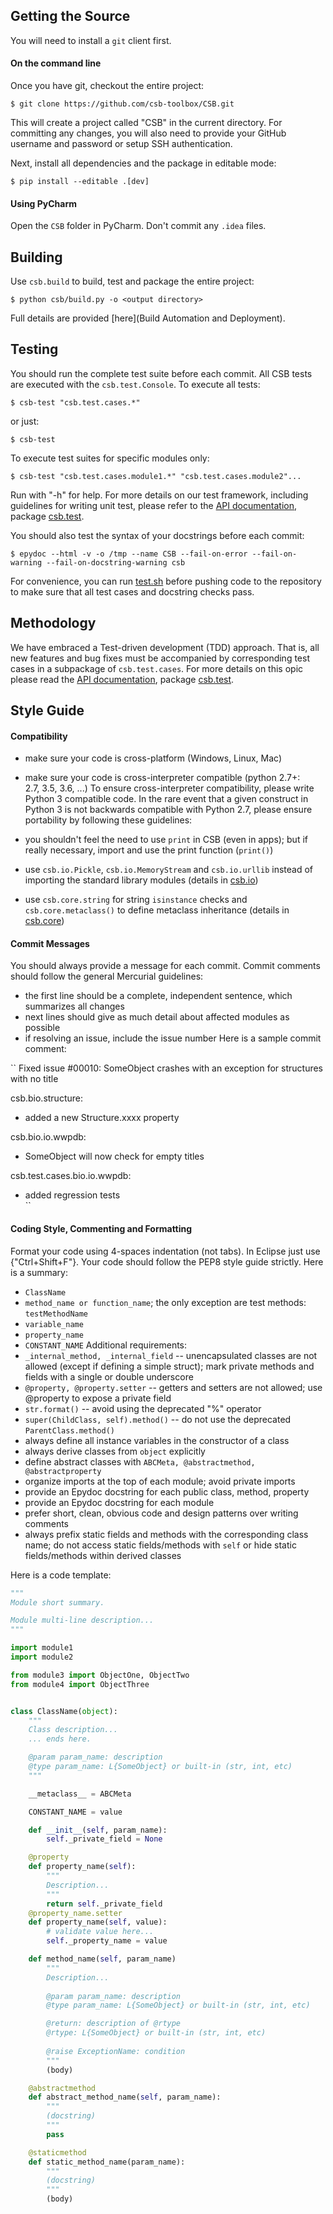 ## Getting the Source

You will need to install a ``git`` client first.

#### On the command line
Once you have git, checkout the entire project:

    $ git clone https://github.com/csb-toolbox/CSB.git

This will create a project called "CSB" in the current directory. 
For committing any changes, you will also need to provide your 
GitHub username and password or setup SSH authentication.

Next, install all dependencies and the package in editable mode:

    $ pip install --editable .[dev]

#### Using PyCharm

Open the ``CSB`` folder in PyCharm. Don't commit any ``.idea`` files.

## Building

Use ``csb.build`` to build, test and package the entire project:


    $ python csb/build.py -o <output directory>
    
Full details are provided [here](Build Automation and Deployment).

## Testing

You should run the complete test suite before each commit. All CSB 
tests are executed with the ``csb.test.Console``. To execute all tests:


    $ csb-test "csb.test.cases.*"

or just:


    $ csb-test         

To execute test suites for specific modules only:


    $ csb-test "csb.test.cases.module1.*" "csb.test.cases.module2"...

Run with "-h" for help. For more details on our test framework, 
including guidelines for writing unit test, please refer to the 
[API documentation](http://pythonhosted.org/csb/), package 
[csb.test](http://pythonhosted.org/csb/csb.test-module.html).

You should also test the syntax of your docstrings before each commit:


    $ epydoc --html -v -o /tmp --name CSB --fail-on-error --fail-on-warning --fail-on-docstring-warning csb

For convenience, you can run [test.sh](test.sh) before pushing code to 
the repository to make sure that all test cases and docstring checks pass.

## Methodology

We have embraced a Test-driven development (TDD) approach. That is, all 
new features and bug fixes must be accompanied by corresponding test 
cases in a subpackage of ``csb.test.cases``. For more details on this 
opic please read the [API documentation](http://pythonhosted.org/csb/), 
package [csb.test](http://pythonhosted.org/csb/csb.test-module.html).

## Style Guide

#### Compatibility

* make sure your code is cross-platform (Windows, Linux, Mac)
* make sure your code is cross-interpreter compatible (python 2.7+:  
2.7, 3.5, 3.6, ...)
To ensure cross-interpreter compatibility, please write Python 3 
compatible code. In the rare event that a given construct in Python 3 
is not backwards compatible with Python 2.7, please ensure portability 
by following these guidelines:

* you shouldn't feel the need to use ``print`` in CSB (even in apps); 
  but if really necessary, import and use the print function (``print()``)
* use ``csb.io.Pickle``, ``csb.io.MemoryStream`` and ``csb.io.urllib`` instead of importing the standard library modules (details in [csb.io](http://pythonhosted.org/csb/csb.io-module.html))
* use ``csb.core.string`` for string ``isinstance`` checks and ``csb.core.metaclass()`` to define metaclass inheritance (details in [csb.core](http://pythonhosted.org/csb/csb.core-module.html))

#### Commit Messages

You should always provide a message for each commit. Commit comments should follow the general Mercurial guidelines:

* the first line should be a complete, independent sentence, which summarizes all changes
* next lines should give as much detail about affected modules as possible
* if resolving an issue, include the issue number
Here is a sample commit comment:

``
Fixed issue #00010: SomeObject crashes with an exception for structures with no title

csb.bio.structure:
 - added a new Structure.xxxx property

csb.bio.io.wwpdb:
 - SomeObject will now check for empty titles

csb.test.cases.bio.io.wwpdb:
 - added regression tests	
``

#### Coding Style, Commenting and Formatting

Format your code using 4-spaces indentation (not tabs). In Eclipse just use {"Ctrl+Shift+F"}.
Your code should follow the PEP8 style guide strictly. Here is a summary:

* ``ClassName``
* ``method_name or function_name``; the only exception are test methods: ``testMethodName``
* ``variable_name``
* ``property_name``
* ``CONSTANT_NAME``
Additional requirements:
* ``_internal_method, _internal_field`` -- unencapsulated classes are not allowed (except if defining a simple struct); mark private methods and fields with a single or double underscore
* ``@property, @property.setter`` -- getters and setters are not allowed; use @property to expose a private field
* ``str.format()`` -- avoid using the deprecated "%" operator
* ``super(ChildClass, self).method()`` -- do not use the deprecated ``ParentClass.method()``
* always define all instance variables in the constructor of a class
* always derive classes from ``object`` explicitly
* define abstract classes with ``ABCMeta, @abstractmethod, @abstractproperty``
* organize imports at the top of each module; avoid private imports
* provide an Epydoc docstring for each public class, method, property
* provide an Epydoc docstring for each module
* prefer short, clean, obvious code and design patterns over writing comments
* always prefix static fields and methods with the corresponding class name; do not access static fields/methods with ``self`` or hide static fields/methods within derived classes

Here is a code template:

```python
"""
Module short summary.

Module multi-line description...
"""

import module1
import module2

from module3 import ObjectOne, ObjectTwo
from module4 import ObjectThree


class ClassName(object):
    """
    Class description...
    ... ends here.

    @param param_name: description
    @type param_name: L{SomeObject} or built-in (str, int, etc)
    """

    __metaclass__ = ABCMeta

    CONSTANT_NAME = value

    def __init__(self, param_name):
        self._private_field = None

    @property
    def property_name(self):
        """
        Description...
        """
        return self._private_field
    @property_name.setter
    def property_name(self, value):
        # validate value here...
        self._property_name = value

    def method_name(self, param_name)
        """
        Description...
        
        @param param_name: description
        @type param_name: L{SomeObject} or built-in (str, int, etc)

        @return: description of @rtype
        @rtype: L{SomeObject} or built-in (str, int, etc)
        
        @raise ExceptionName: condition
        """
        (body)

    @abstractmethod
    def abstract_method_name(self, param_name):
        """
        (docstring)
        """
        pass

    @staticmethod
    def static_method_name(param_name):
        """
        (docstring)
        """
        (body)
```
